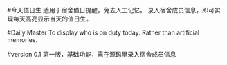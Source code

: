 #今天值日生
适用于宿舍值日提醒，免去人工记忆。
录入宿舍成员信息，即可实现每天高亮显示当天的值日生。

#Daily Master
To display who is on duty today.
Rather than artificial memories.

#version 0.1
第一版，基础功能，需在源码里录入宿舍成员信息
